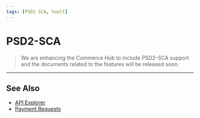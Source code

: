 ```yaml
---
tags: [PSD2 SCA, Vault]
---
```


# PSD2-SCA

<!-- theme: danger -->
> We are enhancing the Commerce Hub to include PSD2-SCA support and the documents related to the features will be released soon.

<!-- https://docs.adyen.com/online-payments/psd2-sca-compliance-and-implementation-guide -->

---

## See Also

- [API Explorer](./api/?type=post&path=/payments/v1/charges)
- [Payment Requests](?path=docs/Resources/API-Documents/Payments/Payments.md)
